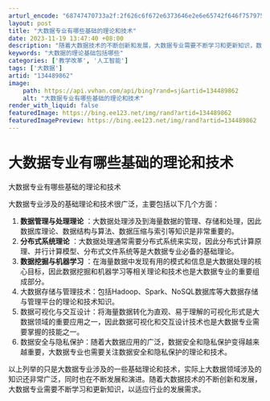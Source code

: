 ```yaml
---
arturl_encode: "68747470733a2f:2f626c6f672e6373646e2e6e65742f646f757975303831342f:61727469636c652f64657461696c732f313334343839383632"
layout: post
title: "大数据专业有哪些基础的理论和技术"
date: 2023-11-19 13:47:40 +08:00
description: "随着大数据技术的不断创新和发展，大数据专业需要不断学习和更新知识，数据可视化与交互设计：将海量数据转"
keywords: "大数据的理论基础包括哪些"
categories: ['教学改革', '人工智能']
tags: ['大数据']
artid: "134489862"
image:
    path: https://api.vvhan.com/api/bing?rand=sj&artid=134489862
    alt: "大数据专业有哪些基础的理论和技术"
render_with_liquid: false
featuredImage: https://bing.ee123.net/img/rand?artid=134489862
featuredImagePreview: https://bing.ee123.net/img/rand?artid=134489862
---
```


# 大数据专业有哪些基础的理论和技术

大数据专业有哪些基础的理论和技术

大数据专业涉及的基础理论和技术很广泛，主要包括以下几个方面：

1. **数据管理与处理理论**
   ：大数据处理涉及到海量数据的管理、存储和处理，因此数据库理论、数据结构与算法、数据压缩与索引等知识是非常重要的。
2. **分布式系统理论**
   ：大数据处理通常需要分布式系统来实现，因此分布式计算原理、并行计算模型、分布式文件系统等是大数据专业必备的基础理论。
3. **数据挖掘与机器学习**
   ：在海量数据中发现有用的模式和信息是大数据处理的核心目标，因此数据挖掘和机器学习等相关理论和技术也是大数据专业的重要组成部分。
4. 大数据存储与管理技术：包括Hadoop、Spark、NoSQL数据库等大数据存储与管理平台的理论和技术知识。
5. 数据可视化与交互设计：将海量数据转化为直观、易于理解的可视化形式是大数据领域的重要应用之一，因此数据可视化和交互设计技术也是大数据专业需要掌握的技能之一。
6. 数据安全与隐私保护：随着大数据应用的广泛，数据安全和隐私保护变得越来越重要，大数据专业也需要关注数据安全和隐私保护的理论和技术。

以上列举的只是大数据专业涉及的一些基础理论和技术，实际上大数据领域涉及的知识还非常广泛，同时也在不断发展和演进。随着大数据技术的不断创新和发展，大数据专业需要不断学习和更新知识，以适应行业的发展需求。
